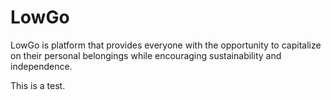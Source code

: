 # LowGo

LowGo is platform that provides everyone with the opportunity to capitalize on their personal belongings while encouraging sustainability and independence.

This is a test.

